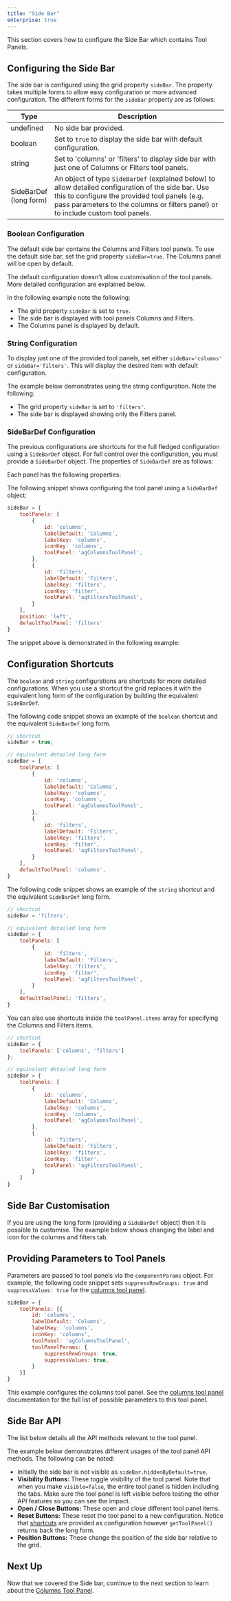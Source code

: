 ```yaml
---
title: "Side Bar"
enterprise: true
---
```


This section covers how to configure the Side Bar which contains Tool Panels.

## Configuring the Side Bar

The side bar is configured using the grid property `sideBar`. The property takes multiple forms to allow easy configuration or more advanced configuration. The different forms for the `sideBar` property are as follows:

| Type                       | Description                                                                                        |
| -------------------------- | -------------------------------------------------------------------------------------------------- |
| undefined                  | No side bar provided.                                                                              |
| boolean                    | Set to `true` to display the side bar with default configuration.                       |
| string                     | Set to 'columns' or 'filters' to display side bar with just one of Columns or Filters tool panels. |
| SideBarDef<br/>(long form) | An object of type `SideBarDef` (explained below) to allow detailed configuration of the side bar. Use this to configure the provided tool panels (e.g. pass parameters to the columns or filters panel) or to include custom tool panels. |
    

### Boolean Configuration

The default side bar contains the Columns and Filters tool panels. To use the default side bar, set the grid property `sideBar=true`. The Columns panel will be open by default.

The default configuration doesn't allow customisation of the tool panels. More detailed configuration are explained below.

In the following example note the following:

- The grid property `sideBar` is set to `true`.
- The side bar is displayed with tool panels Columns and Filters.
- The Columns panel is displayed by default.

<grid-example title='Boolean Configuration' name='boolean-configuration' type='generated' options='{ "enterprise": true }'></grid-example>

### String Configuration

To display just one of the provided tool panels, set either `sideBar='columns'` or `sideBar='filters'`. This will display the desired item with default configuration.

The example below demonstrates using the string configuration. Note the following:

- The grid property `sideBar` is set to `'filters'`.
- The side bar is displayed showing only the Filters panel.

<grid-example title='Side Bar - Only Filters' name='only-filters' type='generated' options='{ "enterprise": true }'></grid-example>

### SideBarDef Configuration

The previous configurations are shortcuts for the full fledged configuration using a `SideBarDef` object. For full control over the configuration, you must provide a `SideBarDef` object. The properties of `SideBarDef` are as follows:

<api-documentation source='side-bar/resources/sideBar.json' section='sideBarProperties'></api-documentation>

Each panel has the following properties:

<api-documentation source='side-bar/resources/sideBar.json' section='toolPanelProperties'></api-documentation>

The following snippet shows configuring the tool panel using a `SideBarDef` object:

```js
sideBar = {
    toolPanels: [
        {
            id: 'columns',
            labelDefault: 'Columns',
            labelKey: 'columns',
            iconKey: 'columns',
            toolPanel: 'agColumnsToolPanel',
        },
        {
            id: 'filters',
            labelDefault: 'Filters',
            labelKey: 'filters',
            iconKey: 'filter',
            toolPanel: 'agFiltersToolPanel',
        }
    ],
    position: 'left',
    defaultToolPanel: 'filters'
}
```

The snippet above is demonstrated in the following example:

<grid-example title='SideBarDef' name='sideBarDef' type='generated' options='{ "enterprise": true, "exampleHeight": 600 }'></grid-example>

## Configuration Shortcuts

The `boolean` and `string` configurations are shortcuts for more detailed configurations. When you use a shortcut the grid replaces it with the equivalent long form of the configuration by building the equivalent `SideBarDef`.

The following code snippet shows an example of the `boolean` shortcut and the equivalent `SideBarDef` long form.

```js
// shortcut
sideBar = true;

// equivalent detailed long form
sideBar = {
    toolPanels: [
        {
            id: 'columns',
            labelDefault: 'Columns',
            labelKey: 'columns',
            iconKey: 'columns',
            toolPanel: 'agColumnsToolPanel',
        },
        {
            id: 'filters',
            labelDefault: 'Filters',
            labelKey: 'filters',
            iconKey: 'filter',
            toolPanel: 'agFiltersToolPanel',
        }
    ],
    defaultToolPanel: 'columns',
}
```

The following code snippet shows an example of the `string` shortcut and the equivalent `SideBarDef` long form.

```js
// shortcut
sideBar = 'filters';

// equivalent detailed long form
sideBar = {
    toolPanels: [
        {
            id: 'filters',
            labelDefault: 'Filters',
            labelKey: 'filters',
            iconKey: 'filter',
            toolPanel: 'agFiltersToolPanel',
        }
    ],
    defaultToolPanel: 'filters',
}
```

You can also use shortcuts inside the `toolPanel.items` array for specifying the Columns and Filters items.

```js
// shortcut
sideBar = {
    toolPanels: ['columns', 'filters']
};

// equivalent detailed long form
sideBar = {
    toolPanels: [
        {
            id: 'columns',
            labelDefault: 'Columns',
            labelKey: 'columns',
            iconKey: 'columns',
            toolPanel: 'agColumnsToolPanel',
        },
        {
            id: 'filters',
            labelDefault: 'Filters',
            labelKey: 'filters',
            iconKey: 'filter',
            toolPanel: 'agFiltersToolPanel',
        }
    ]
}
```

## Side Bar Customisation

If you are using the long form (providing a `SideBarDef` object) then it is possible to customise. The example below shows changing the label and icon for the columns and filters tab.

<grid-example title='Side Bar Fine Tuning' name='fine-tuning' type='generated' options='{ "enterprise": true }'></grid-example>

## Providing Parameters to Tool Panels

Parameters are passed to tool panels via the `componentParams` object. For example, the following code snippet sets `suppressRowGroups: true` and `suppressValues: true` for the [columns tool panel](../tool-panel-columns/).

```js
sideBar = {
    toolPanels: [{
        id: 'columns',
        labelDefault: 'Columns',
        labelKey: 'columns',
        iconKey: 'columns',
        toolPanel: 'agColumnsToolPanel',
        toolPanelParams: {
            suppressRowGroups: true,
            suppressValues: true,
        }
    }]
}
```

This example configures the columns tool panel. See the [columns tool panel](../tool-panel-columns/) documentation for the full list of possible parameters to this tool panel.

## Side Bar API

The list below details all the API methods relevant to the tool panel.

<api-documentation source='side-bar/resources/sideBar.json' section='toolPanelApi'></api-documentation>

The example below demonstrates different usages of the tool panel API methods. The following can be noted:

- Initially the side bar is not visible as `sideBar.hiddenByDefault=true`.
- **Visibility Buttons:** These toggle visibility of the tool panel. Note that when you make `visible=false`, the entire tool panel is hidden including the tabs. Make sure the tool panel is left visible before testing the other API features so you can see the impact.
- **Open / Close Buttons:** These open and close different tool panel items.
- **Reset Buttons:** These reset the tool panel to a new configuration. Notice that [shortcuts](#shortcuts) are provided as configuration however `getToolPanel()` returns back the long form.
- **Position Buttons:** These change the position of the side bar relative to the grid.


<grid-example title='Side Bar API' name='api' type='generated' options='{ "enterprise": true, "exampleHeight": 630 }'></grid-example>

## Next Up

Now that we covered the Side bar, continue to the next section to learn about the [Columns Tool Panel](../tool-panel-columns/).
